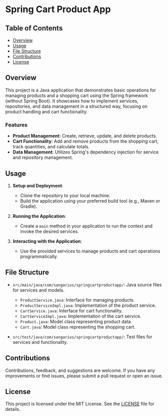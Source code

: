 # Spring Cart Product App

## Table of Contents

- [Overview](#overview)
- [Usage](#usage)
- [File Structure](#file-structure)
- [Contributions](#contributions)
- [License](#license)

## Overview
This project is a Java application that demonstrates basic operations for managing products and a shopping cart using the Spring framework (without Spring Boot). It showcases how to implement services, repositories, and data management in a structured way, focusing on product handling and cart functionality.

### Features
- **Product Management**: Create, retrieve, update, and delete products.
- **Cart Functionality**: Add and remove products from the shopping cart, track quantities, and calculate totals.
- **Data Management**: Utilizes Spring's dependency injection for service and repository management.

## Usage
1. **Setup and Deployment**:
    - Clone the repository to your local machine.
    - Build the application using your preferred build tool (e.g., Maven or Gradle).

2. **Running the Application**:
    - Create a `main` method in your application to run the context and invoke the desired services.

3. **Interacting with the Application**:
    - Use the provided services to manage products and cart operations programmatically.

## File Structure
- `src/main/java/com/sangarius/springcartproductapp/`: Java source files for services and models.
    - `ProductService.java`: Interface for managing products.
    - `ProductServiceImpl.java`: Implementation of the product service.
    - `CartService.java`: Interface for cart functionality.
    - `CartServiceImpl.java`: Implementation of the cart service.
    - `Product.java`: Model class representing product data.
    - `Cart.java`: Model class representing the shopping cart.

- `src/test/java/com/sangarius/springcartproductapp/`: Test files for services and functionality.

## Contributions
Contributions, feedback, and suggestions are welcome. If you have any improvements or find issues, please submit a pull request or open an issue.

## License
This project is licensed under the MIT License. See the [LICENSE](LICENSE) file for details.